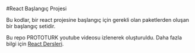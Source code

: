 #React Başlangıç Projesi

Bu kodlar, bir react projesine başlangıç için gerekli olan paketlerden oluşan bir başlangıç setidir. 

Bu repo PROTOTURK youtube videosu izlenerek oluşturuldu. Daha fazla bilgi için [React Dersleri](https://youtube.com/playlist?list=PLfAfrKyDRWrGXWpnJdyC4yXIW6v-PcFu-&si=B49okiswXhq_EFah).


